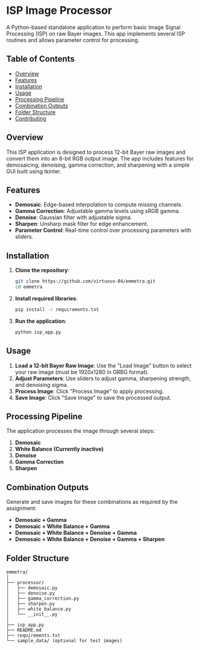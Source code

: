 # ISP Image Processor

A Python-based standalone application to perform basic Image Signal Processing (ISP) on raw Bayer images. This app implements several ISP routines and allows parameter control for processing.

## Table of Contents
- [Overview](#overview)
- [Features](#features)
- [Installation](#installation)
- [Usage](#usage)
- [Processing Pipeline](#processing-pipeline)
- [Combination Outputs](#combination-outputs)
- [Folder Structure](#folder-structure)
- [Contributing](#contributing)

## Overview
This ISP application is designed to process 12-bit Bayer raw images and convert them into an 8-bit RGB output image. The app includes features for demosaicing, denoising, gamma correction, and sharpening with a simple GUI built using tkinter.

## Features
- **Demosaic**: Edge-based interpolation to compute missing channels.
- **Gamma Correction**: Adjustable gamma levels using sRGB gamma.
- **Denoise**: Gaussian filter with adjustable sigma.
- **Sharpen**: Unsharp mask filter for edge enhancement.
- **Parameter Control**: Real-time control over processing parameters with sliders.

## Installation
1. **Clone the repository**:
    ```bash
    git clone https://github.com/virtuoso-04/emmetra.git
    cd emmetra
    ```

2. **Install required libraries**:
    ```bash
    pip install -r requirements.txt
    ```

3. **Run the application**:
    ```bash
    python isp_app.py
    ```

## Usage
1. **Load a 12-bit Bayer Raw Image**: Use the "Load Image" button to select your raw image (must be 1920x1280 in GRBG format).
2. **Adjust Parameters**: Use sliders to adjust gamma, sharpening strength, and denoising sigma.
3. **Process Image**: Click "Process Image" to apply processing.
4. **Save Image**: Click "Save Image" to save the processed output.

## Processing Pipeline
The application processes the image through several steps:
1. **Demosaic**
2. **White Balance (Currently inactive)**
3. **Denoise**
4. **Gamma Correction**
5. **Sharpen**

## Combination Outputs
Generate and save images for these combinations as required by the assignment:
- **Demosaic + Gamma**
- **Demosaic + White Balance + Gamma**
- **Demosaic + White Balance + Denoise + Gamma**
- **Demosaic + White Balance + Denoise + Gamma + Sharpen**

## Folder Structure
```plaintext
emmetra/
│
├── processor/
│   ├── demosaic.py
│   ├── denoise.py
│   ├── gamma_correction.py
│   ├── sharpen.py
│   ├── white_balance.py
│   └── __init__.py
│
├── isp_app.py
├── README.md
├── requirements.txt
└── sample_data/ (optional for test images)
